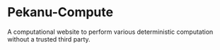 # Pekanu-Compute
A computational website to perform various deterministic computation without a trusted third party.
